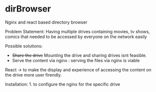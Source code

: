 # dirBrowser
Nginx and react based directory browser



Problem Statement:
 Having multiple drives containing movies, tv shows, comics that needed to be accessed by everyone on the network easily

Possible solutions:
 - ~~Share the drive~~ Mounting the drive and sharing drives isnt feasible. 
 - Serve the content via nginx : serving the files via nginx is viable

React -> to make the display and experience of accessing the content on the drive more user firendly.


Installation:
    1. to configure the nginx for the specific drive
